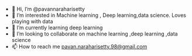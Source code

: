 - 👋 Hi, I’m @pavannaraharisetty
- 👀 I’m interested in Machine learning , Deep learning,data science. Loves playing with data 
- 🌱 I’m currently learning deep learning
- 💞️ I’m looking to collaborate on machine learning ,deep learning ,data science
- 📫 How to reach me pavan.naraharisetty.98@gmail.com

<!---
pavannaraharisetty/pavannaraharisetty is a ✨ special ✨ repository because its `README.md` (this file) appears on your GitHub profile.
You can click the Preview link to take a look at your changes.
--->
